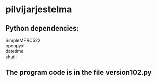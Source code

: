 # pilvijarjestelma

## Python dependencies:  
SimpleMFRC522  
openpyxl  
datetime  
shutil  

## The program code is in the file version102.py
